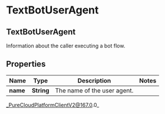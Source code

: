 # TextBotUserAgent

## TextBotUserAgent
Information about the caller executing a bot flow.

## Properties

|Name | Type | Description | Notes|
|------------ | ------------- | ------------- | -------------|
| **name** | **String** | The name of the user agent. | |



_PureCloudPlatformClientV2@167.0.0_
